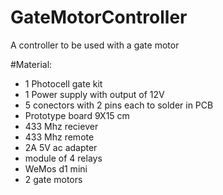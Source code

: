 # GateMotorController
A controller to be used with a gate motor

#Material:
 - 1 Photocell gate kit
 - 1 Power supply with output of 12V
 - 5 conectors with 2 pins each to solder in PCB
 - Prototype board 9X15 cm
 - 433 Mhz reciever
 - 433 Mhz remote
 - 2A 5V ac adapter
 - module of 4 relays
 - WeMos d1 mini
 - 2 gate motors
 

